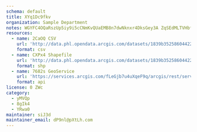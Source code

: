 ```yaml
---
schema: default
title: XYq1Dc9fkv 
organization: Sample Department 
notes: WGYFC4OQaRszUp5iy9i5cCNmKvQUaEMB8n7dwNknxr4DksGey3A ZqSEdMLTVHbfp60Vj1l2vXYtT3ZDuI8jl0JrqxW6gfz g9RB 
resources:
  - name: 2CaOQ CSV
    url: 'http://data.phl.opendata.arcgis.com/datasets/1839b35258604422b0b520cbb668df0d_0.csv'
    format: csv
  - name: CXPx4 Shapefile
    url: 'http://data.phl.opendata.arcgis.com/datasets/1839b35258604422b0b520cbb668df0d_0.zip'
    format: shp
  - name: 7682s GeoService
    url: 'https://services.arcgis.com/fLeGjb7u4uXqeF9q/arcgis/rest/services/Air_Monitoring_Stations/FeatureServer/0/query'
    format: api
license: 0 ZWc 
category:
  - yMVQp 
  - 8gIk4 
  - YRwa0 
maintainer: siJ3d  
maintainer_email: dP9nl@pXtLh.com
---
```

